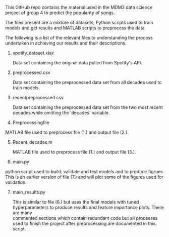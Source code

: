 This GitHub repo contains the material used in the MDM2 data science project of group 4 to predict the popularity of songs.

The files present are a mixture of datasets, Python scripts used to train models and get results and MATLAB scripts to preprocess the data.

The following is a list of the relevant files to understanding the process undertaken in achieving our results and their descriptions.

1. spotify_dataset.xlsx

   Data set containing the original data pulled from Spotify's API.

2. preprocessed.csv

   Data set containing the preprocessed data set from all decades used to train models.

3. recentpreprocessed.csv

   Data set containing the preprocessed data set from the two most recent decades while omitting the 'decades' variable.

5. Preprocessingfile

  MATLAB file used to preprocess file (1.) and output file (2.).

5. Recent_decades.m

   MATLAB file used to preprocess file (1.) and output file (3.).

6. main.py

  python script used to build, validate and test models and to produce figrues. This is an earlier version of file (7.) and will plot some of the 
  figures used for validation.

7. main_results.py

   This is similar to file (6.) but uses the final models with tuned hyperparameters to produce results and feature importance plots. There are many   
   commented sections which contain redundant code but all processes used to finish the project after preprocessing are documented in this script.

   
